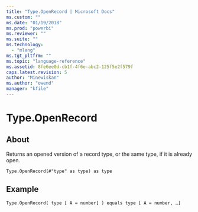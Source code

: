 ```yaml
---
title: "Type.OpenRecord | Microsoft Docs"
ms.custom: ""
ms.date: "01/19/2018"
ms.prod: "powerbi"
ms.reviewer: ""
ms.suite: ""
ms.technology: 
  - "mlang"
ms.tgt_pltfrm: ""
ms.topic: "language-reference"
ms.assetid: 8fe6ee0d-cb1f-4f6e-abc2-125f5e2f579f
caps.latest.revision: 5
author: "Minewiskan"
ms.author: "owend"
manager: "kfile"
---
```

# Type.OpenRecord

  
## About  
Returns an opened version of a record type, or the same type, if it is already open.  
  
```  
Type.OpenRecord(#"type" as type) as type  
```  
  
## Example  
  
```  
Type.OpenRecord( type [ A = number] ) equals type [ A = number, …]  
```  
